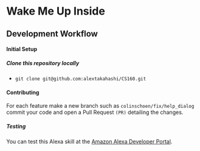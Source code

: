 Wake Me Up Inside
===================

Development Workflow
----------------


####  Initial Setup

##### Clone this repository locally

 - `git clone git@github.com:alextakahashi/CS160.git`

#### Contributing

For each feature make a new branch such as `colinschoen/fix/help_dialog` commit your code and open a Pull Request `(PR)`  detailing the changes. 

##### Testing

You can test this Alexa skill at the [Amazon Alexa Developer Portal](https://developer.amazon.com/alexa). 

